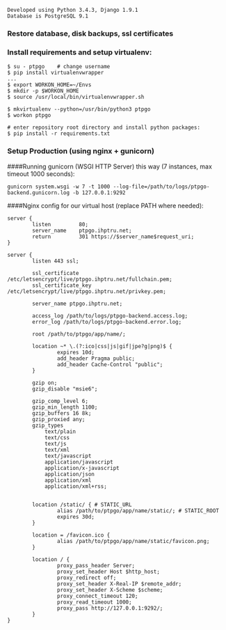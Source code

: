 
```
Developed using Python 3.4.3, Django 1.9.1
Database is PostgreSQL 9.1
```

### Restore database, disk backups, ssl certificates

### Install requirements and setup virtualenv:

```
$ su - ptpgo	# change username
$ pip install virtualenvwrapper
...
$ export WORKON_HOME=~/Envs
$ mkdir -p $WORKON_HOME
$ source /usr/local/bin/virtualenvwrapper.sh

$ mkvirtualenv --python=/usr/bin/python3 ptpgo
$ workon ptpgo

# enter repository root directory and install python packages:
$ pip install -r requirements.txt
```

### Setup Production (using nginx + gunicorn)

####Running gunicorn (WSGI HTTP Server) this way (7 instances, max timeout 1000 seconds):

```
gunicorn system.wsgi -w 7 -t 1000 --log-file=/path/to/logs/ptpgo-backend.gunicorn.log -b 127.0.0.1:9292
```

####Nginx config for our virtual host (replace PATH where needed):

```
server {
		listen         80;
		server_name    ptpgo.ihptru.net;
		return         301 https://$server_name$request_uri;
}

server {
		listen 443 ssl;

		ssl_certificate /etc/letsencrypt/live/ptpgo.ihptru.net/fullchain.pem;
		ssl_certificate_key /etc/letsencrypt/live/ptpgo.ihptru.net/privkey.pem;

		server_name ptpgo.ihptru.net;

		access_log /path/to/logs/ptpgo-backend.access.log;
		error_log /path/to/logs/ptpgo-backend.error.log;

		root /path/to/ptpgo/app/name/;

		location ~* \.(?:ico|css|js|gif|jpe?g|png)$ {
				expires 10d;
				add_header Pragma public;
				add_header Cache-Control "public";
		}

		gzip on;
		gzip_disable "msie6";

		gzip_comp_level 6;
		gzip_min_length 1100;
		gzip_buffers 16 8k;
		gzip_proxied any;
		gzip_types
			text/plain
			text/css
			text/js
			text/xml
			text/javascript
			application/javascript
			application/x-javascript
			application/json
			application/xml
			application/xml+rss;


		location /static/ { # STATIC_URL
				alias /path/to/ptpgo/app/name/static/; # STATIC_ROOT
				expires 30d;
		}

		location = /favicon.ico {
				alias /path/to/ptpgo/app/name/static/favicon.png;
		}

		location / {
				proxy_pass_header Server;
				proxy_set_header Host $http_host;
				proxy_redirect off;
				proxy_set_header X-Real-IP $remote_addr;
				proxy_set_header X-Scheme $scheme;
				proxy_connect_timeout 120;
				proxy_read_timeout 1000;
				proxy_pass http://127.0.0.1:9292/;
		}
}
```

